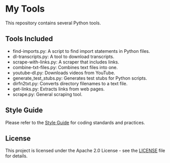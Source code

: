 # My Tools

This repository contains several Python tools.

## Tools Included

- find-imports.py: A script to find import statements in Python files.
- dl-transcripts.py: A tool to download transcripts.
- scrape-with-links.py: A scraper that includes links.
- combine-txt-files.py: Combines text files into one.
- youtube-dl.py: Downloads videos from YouTube.
- generate_test_stubs.py: Generates test stubs for Python scripts.
- dirfn2txt.py: Converts directory filenames to a text file.
- get-links.py: Extracts links from web pages.
- scrape.py: General scraping tool.

## Style Guide

Please refer to the [Style Guide](./STYLEGUIDE.md) for coding standards and practices.

## License

This project is licensed under the Apache 2.0 License - see the [LICENSE](LICENSE) file for details.
